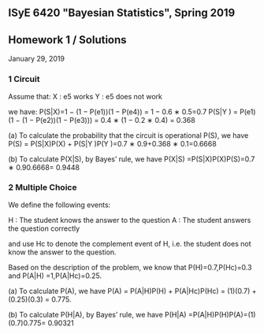 ## ISyE 6420 "Bayesian Statistics", Spring 2019
## Homework 1 / Solutions
January 29, 2019

### 1 Circuit

Assume that:
X : e5 works
Y : e5 does not work

we have:
P(S|X)=1 − (1 − P(e1))(1 − P(e4)) = 1 − 0.6 ∗ 0.5=0.7
P(S|Y ) = P(e1)(1 − (1 − P(e2))(1 − P(e3))) = 0.4 ∗ (1 − 0.2 ∗ 0.4) = 0.368

(a) To calculate the probability that the circuit is operational P(S), we have
P(S) = P(S|X)P(X) + P(S|Y )P(Y )=0.7 ∗ 0.9+0.368 ∗ 0.1=0.6668

(b) To calculate P(X|S), by Bayes’ rule, we have
P(X|S) =P(S|X)P(X)P(S)=0.7 ∗ 0.90.6668= 0.9448

### 2 Multiple Choice
We define the following events:

H : The student knows the answer to the question
A : The student answers the question correctly

and use Hc to denote the complement event of H, i.e. the student does not know the answer to the question.

Based on the description of the problem, we know that 
P(H)=0.7,P(Hc)=0.3 and P(A|H) =1,P(A|Hc)=0.25.

(a) To calculate P(A), we have
P(A) = P(A|H)P(H) + P(A|Hc)P(Hc) = (1)(0.7) + (0.25)(0.3) = 0.775.

(b) To calculate P(H|A), by Bayes’ rule, we have
P(H|A) =P(A|H)P(H)P(A)=(1)(0.7)0.775= 0.90321

